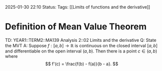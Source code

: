 2025-01-30 22:10
Status: 
Tags: [[Limits of functions and the derivative]]
# Definition of Mean Value Theorem

TD: YEAR1::TERM2::MA139 Analysis 2::02 Limits and the derivative
Q: State the MVT
A: Suppose $f: [a, b] \to \mathbb{R}$ is continuous on the closed interval $[a, b]$ and differentiable on the open interval $(a, b)$. Then there is a point $c \in (a, b)$ where
$$
f'(c) = \frac{f(b) - f(a)}{b - a}.
$$
<!--ID: 1738275083188-->

